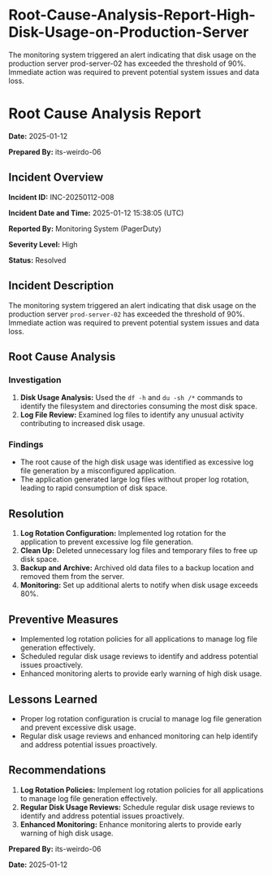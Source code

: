 # Root-Cause-Analysis-Report-High-Disk-Usage-on-Production-Server
The monitoring system triggered an alert indicating that disk usage on the production server prod-server-02 has exceeded the threshold of 90%. Immediate action was required to prevent potential system issues and data loss.

# Root Cause Analysis Report

**Date:** 2025-01-12

**Prepared By:** its-weirdo-06

## Incident Overview

**Incident ID:** INC-20250112-008

**Incident Date and Time:** 2025-01-12 15:38:05 (UTC)

**Reported By:** Monitoring System (PagerDuty)

**Severity Level:** High

**Status:** Resolved

## Incident Description

The monitoring system triggered an alert indicating that disk usage on the production server `prod-server-02` has exceeded the threshold of 90%. Immediate action was required to prevent potential system issues and data loss.

## Root Cause Analysis

### Investigation

1. **Disk Usage Analysis:** Used the `df -h` and `du -sh /*` commands to identify the filesystem and directories consuming the most disk space.
2. **Log File Review:** Examined log files to identify any unusual activity contributing to increased disk usage.

### Findings

- The root cause of the high disk usage was identified as excessive log file generation by a misconfigured application.
- The application generated large log files without proper log rotation, leading to rapid consumption of disk space.

## Resolution

1. **Log Rotation Configuration:** Implemented log rotation for the application to prevent excessive log file generation.
2. **Clean Up:** Deleted unnecessary log files and temporary files to free up disk space.
3. **Backup and Archive:** Archived old data files to a backup location and removed them from the server.
4. **Monitoring:** Set up additional alerts to notify when disk usage exceeds 80%.

## Preventive Measures

- Implemented log rotation policies for all applications to manage log file generation effectively.
- Scheduled regular disk usage reviews to identify and address potential issues proactively.
- Enhanced monitoring alerts to provide early warning of high disk usage.

## Lessons Learned

- Proper log rotation configuration is crucial to manage log file generation and prevent excessive disk usage.
- Regular disk usage reviews and enhanced monitoring can help identify and address potential issues proactively.

## Recommendations

1. **Log Rotation Policies:** Implement log rotation policies for all applications to manage log file generation effectively.
2. **Regular Disk Usage Reviews:** Schedule regular disk usage reviews to identify and address potential issues proactively.
3. **Enhanced Monitoring:** Enhance monitoring alerts to provide early warning of high disk usage.

**Prepared By:** its-weirdo-06

**Date:** 2025-01-12
